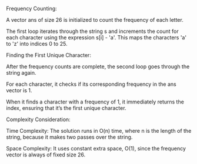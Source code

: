 Frequency Counting:

A vector ans of size 26 is initialized to count the frequency of each letter.

The first loop iterates through the string s and increments the count for each character using the expression s[i] - 'a'. This maps the characters 'a' to 'z' into indices 0 to 25.

Finding the First Unique Character:

After the frequency counts are complete, the second loop goes through the string again.

For each character, it checks if its corresponding frequency in the ans vector is 1.

When it finds a character with a frequency of 1, it immediately returns the index, ensuring that it’s the first unique character.

Complexity Consideration:

Time Complexity: The solution runs in O(n) time, where n is the length of the string, because it makes two passes over the string.

Space Complexity: It uses constant extra space, O(1), since the frequency vector is always of fixed size 26.
